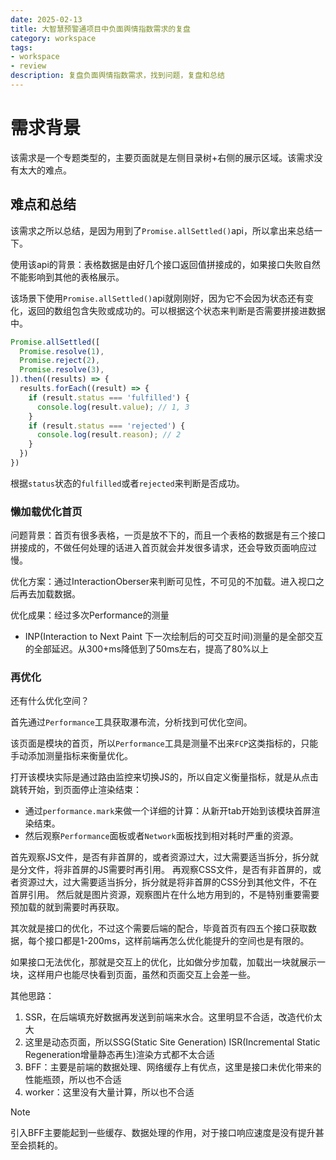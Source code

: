 ```yaml
---
date: 2025-02-13
title: 大智慧预警通项目中负面舆情指数需求的复盘
category: workspace
tags:
- workspace
- review
description: 复盘负面舆情指数需求，找到问题，复盘和总结
---
```


# 需求背景

该需求是一个专题类型的，主要页面就是左侧目录树+右侧的展示区域。该需求没有太大的难点。

## 难点和总结

该需求之所以总结，是因为用到了`Promise.allSettled()`api，所以拿出来总结一下。

使用该api的背景：表格数据是由好几个接口返回值拼接成的，如果接口失败自然不能影响到其他的表格展示。

该场景下使用`Promise.allSettled()`api就刚刚好，因为它不会因为状态还有变化，返回的数组包含失败或成功的。可以根据这个状态来判断是否需要拼接进数据中。

```js
Promise.allSettled([
  Promise.resolve(1),
  Promise.reject(2),
  Promise.resolve(3),
]).then((results) => {
  results.forEach((result) => {
    if (result.status === 'fulfilled') {
      console.log(result.value); // 1, 3 
    }   
    if (result.status === 'rejected') {
      console.log(result.reason); // 2
    }
  }) 
})
```

根据`status`状态的`fulfilled`或者`rejected`来判断是否成功。

### 懒加载优化首页

问题背景：首页有很多表格，一页是放不下的，而且一个表格的数据是有三个接口拼接成的，不做任何处理的话进入首页就会并发很多请求，还会导致页面响应过慢。

优化方案：通过InteractionOberser来判断可见性，不可见的不加载。进入视口之后再去加载数据。

优化成果：经过多次Performance的测量
- INP(Interaction to Next Paint 下一次绘制后的可交互时间)测量的是全部交互的全部延迟。从300+ms降低到了50ms左右，提高了80%以上

### 再优化

还有什么优化空间？

首先通过`Performance`工具获取瀑布流，分析找到可优化空间。

该页面是模块的首页，所以`Performance`工具是测量不出来`FCP`这类指标的，只能手动添加测量指标来衡量优化。

打开该模块实际是通过路由监控来切换JS的，所以自定义衡量指标，就是从点击跳转开始，到页面停止渲染结束：
- 通过`performance.mark`来做一个详细的计算：从新开tab开始到该模块首屏渲染结束。
- 然后观察`Performance`面板或者`Network`面板找到相对耗时严重的资源。

首先观察JS文件，是否有非首屏的，或者资源过大，过大需要适当拆分，拆分就是分文件，将非首屏的JS需要时再引用。
再观察CSS文件，是否有非首屏的，或者资源过大，过大需要适当拆分，拆分就是将非首屏的CSS分到其他文件，不在首屏引用。
然后就是图片资源，观察图片在什么地方用到的，不是特别重要需要预加载的就到需要时再获取。

其次就是接口的优化，不过这个需要后端的配合，毕竟首页有四五个接口获取数据，每个接口都是1-200ms，这样前端再怎么优化能提升的空间也是有限的。

如果接口无法优化，那就是交互上的优化，比如做分步加载，加载出一块就展示一块，这样用户也能尽快看到页面，虽然和页面交互上会差一些。

其他思路：
1. SSR，在后端填充好数据再发送到前端来水合。这里明显不合适，改造代价太大
2. 这里是动态页面，所以SSG(Static Site Generation) ISR(Incremental Static Regeneration增量静态再生)渲染方式都不太合适
3. BFF：主要是前端的数据处理、网络缓存上有优点，这里是接口未优化带来的性能瓶颈，所以也不合适
4. worker：这里没有大量计算，所以也不合适

> [!NOTE]
> 引入BFF主要能起到一些缓存、数据处理的作用，对于接口响应速度是没有提升甚至会损耗的。
